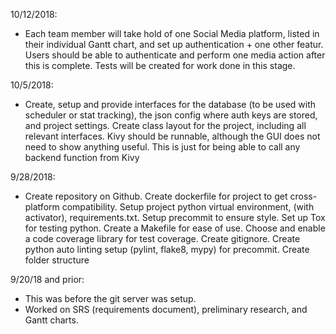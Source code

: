 10/12/2018:
- Each team member will take hold of one Social Media platform, listed in their individual Gantt chart, and set up authentication + one other featur. Users should be able to authenticate and perform one media action after this is complete. Tests will be created for work done in this stage.

10/5/2018:
- Create, setup and provide interfaces for the database (to be used with scheduler or stat tracking), the json config where auth keys are stored, and project settings. Create class layout for the project, including all relevant interfaces. Kivy should be runnable, although the GUI does not need to show anything useful. This is just for being able to call any backend function from Kivy


9/28/2018:
- Create repository on Github. Create dockerfile for project to get cross-platform compatibility. Setup project python virtual environment, (with activator), requirements.txt. Setup precommit to ensure style. Set up Tox for testing python. Create a Makefile for ease of use. Choose and enable a code coverage library for test coverage. Create gitignore. Create python auto linting setup (pylint, flake8, mypy) for precommit. Create folder structure


9/20/18 and prior:
- This was before the git server was setup.
- Worked on SRS (requirements document), preliminary
  research, and Gantt charts.
